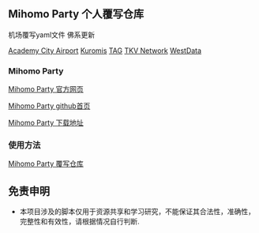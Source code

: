 ## Mihomo Party 个人覆写仓库

机场覆写yaml文件  佛系更新

[Academy City Airport](https://raw.githubusercontent.com/xi11-ov/mihomo_party-overwrite_file/main/yaml/Academy%20City%20Airport/Academy%20City%20Airport.yaml) [Kuromis](https://raw.githubusercontent.com/xi11-ov/mihomo_party-overwrite_file/main/yaml/Kuromis/Kuromis%20.yaml) [TAG](https://raw.githubusercontent.com/xi11-ov/mihomo_party-overwrite_file/main/yaml/TAG/TAG.yaml) [TKV Network](https://raw.githubusercontent.com/xi11-ov/mihomo_party-overwrite_file/main/yaml/TKV%20Network/TKV%20Network.yaml)
[WestData](https://raw.githubusercontent.com/xi11-ov/mihomo_party-overwrite_file/main/yaml/WestData/WestData.yaml)

### Mihomo Party

[Mihomo Party 官方网页](https://mihomo.party/)

[Mihomo Party github首页](https://github.com/mihomo-party-org/mihomo-party)

[Mihomo Party 下载地址](https://github.com/mihomo-party-org/mihomo-party/releases)

### 使用方法

[Mihomo Party 覆写仓库](https://github.com/mihomo-party-org/override-hub)

## 免责申明

- 本项目涉及的脚本仅用于资源共享和学习研究，不能保证其合法性，准确性，完整性和有效性，请根据情况自行判断.
